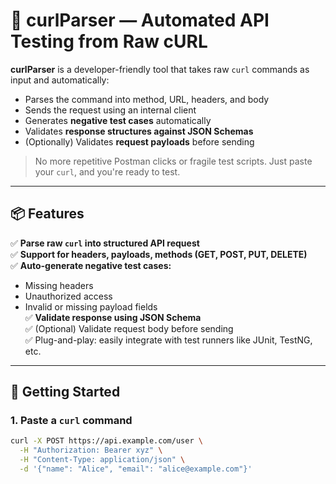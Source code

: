 # 🧪 curlParser — Automated API Testing from Raw cURL

**curlParser** is a developer-friendly tool that takes raw `curl` commands as input and automatically:
- Parses the command into method, URL, headers, and body
- Sends the request using an internal client
- Generates **negative test cases** automatically
- Validates **response structures against JSON Schemas**
- (Optionally) Validates **request payloads** before sending

> No more repetitive Postman clicks or fragile test scripts. Just paste your `curl`, and you're ready to test.

---

## 📦 Features

✅ **Parse raw `curl` into structured API request**  
✅ **Support for headers, payloads, methods (GET, POST, PUT, DELETE)**  
✅ **Auto-generate negative test cases:**  
   - Missing headers
   - Unauthorized access
   - Invalid or missing payload fields  
✅ **Validate response using JSON Schema**  
✅ (Optional) Validate request body before sending  
✅ Plug-and-play: easily integrate with test runners like JUnit, TestNG, etc.

---

## 🚀 Getting Started

### 1. Paste a `curl` command

```bash
curl -X POST https://api.example.com/user \
  -H "Authorization: Bearer xyz" \
  -H "Content-Type: application/json" \
  -d '{"name": "Alice", "email": "alice@example.com"}'
